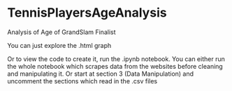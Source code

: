 # TennisPlayersAgeAnalysis
Analysis of Age of GrandSlam Finalist

You can just explore the .html graph

Or to view the code to create it, run the .ipynb notebook. You can either run the whole notebook which scrapes data from the websites before cleaning and manipulating it. Or start at section 3 (Data Manipulation) and uncomment the sections which read in the .csv files